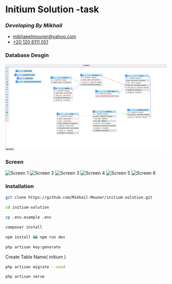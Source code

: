 #  Initium Solution -task

### _Developing By Mikhail_

- [mikhaeelmouner@yahoo.com](mailto:mikhaeelmouner@yahoo.com)
- [+20 120 6111 051](tel:+201206111051)

### Database Desgin
![Database Desgin](https://github.com/Mikhail-Mouner/initium/blob/master/Database.PNG?raw=true)

### Screen
![Screen 1](https://github.com/Mikhail-Mouner/initium/blob/master/screen/1.PNG?raw=true)
![Screen 2](https://github.com/Mikhail-Mouner/initium/blob/master/screen/2.PNG?raw=true)
![Screen 3](https://github.com/Mikhail-Mouner/initium/blob/master/screen/3.PNG?raw=true)
![Screen 4](https://github.com/Mikhail-Mouner/initium/blob/master/screen/4.PNG?raw=true)
![Screen 5](https://github.com/Mikhail-Mouner/initium/blob/master/screen/5.PNG?raw=true)
![Screen 6](https://github.com/Mikhail-Mouner/initium/blob/master/screen/6.PNG?raw=true)


### Installation

```sh
git clone https://github.com/Mikhail-Mouner/initium-solution.git
```
```sh
cd initium-solution
```

```sh
cp .env.example .env
```

```sh
composer install
```

```sh
npm install && npm run dev
```

```sh
php artisan key:generate
```

Create Table Name( initium )

```sh
php artisan migrate --seed
```

```sh
php artisan serve
```

